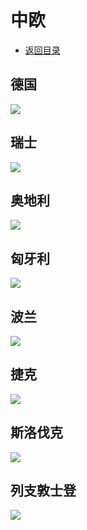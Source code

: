 # 中欧
+ [返回目录](../README.md)
## 德国
![](德国.webp)
## 瑞士
![](瑞士.webp)
## 奥地利
![](奥地利.webp)
## 匈牙利
![](匈牙利.webp)
## 波兰
![](波兰.webp)
## 捷克
![](捷克.webp)
## 斯洛伐克
![](斯洛伐克.webp)
## 列支敦士登
![](列支敦士登.webp)